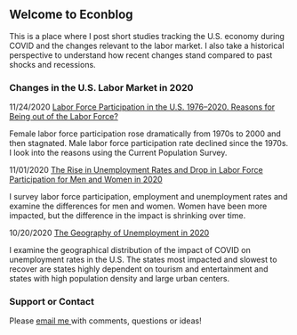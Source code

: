 ## Welcome to Econblog

This is a place where I post short studies tracking the U.S. economy during COVID and the changes relevant to the labor market. I also take a historical perspective to understand how recent changes stand compared to past shocks and recessions. 

### Changes in the U.S. Labor Market in 2020

11/24/2020 [Labor Force Participation in the U.S. 1976⁠–⁠2020. Reasons for Being out of the Labor Force?](https://rpubs.com/elenas70/labor_force_participation_US_history)

Female labor force participation rose dramatically from 1970s to 2000 and then stagnated. Male labor force participation rate declined since the 1970s. I look into the reasons using the Current Population Survey.

11/01/2020 [The Rise in Unemployment Rates and Drop in Labor Force Participation for Men and Women in 2020](https://rpubs.com/elenas70/labormarket2020part1)

I survey labor force participation, employment and unemployment rates and examine the differences for men and women. Women have been more impacted, but the difference in the impact is shrinking over time.
 
10/20/2020 [The Geography of Unemployment in 2020](https://rpubs.com/elenas70/labormarket2020part2)

I examine the geographical distribution of the impact of COVID on unemployment rates in the U.S. The states most impacted and slowest to recover are states highly dependent on tourism and entertainment and states with high population density and large urban centers. 

### Support or Contact

Please <a href = "mailto: abc@example.com"> email me </a> with comments, questions or ideas! 

